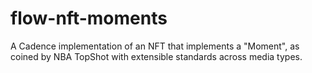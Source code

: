# flow-nft-moments
A Cadence implementation of an NFT that implements a "Moment", as coined by NBA TopShot with extensible standards across media types.
